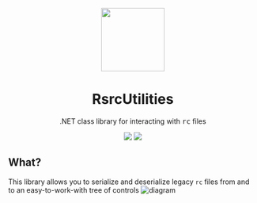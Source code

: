 <p align="center">
  <img width="128" align="center" src="https://user-images.githubusercontent.com/48759429/218546607-76bc4aaa-d27d-4d34-a532-22d0e7596794.png">
</p>

<h1 align="center">
  RsrcUtilities
</h1>
<p align="center">
  .NET class library for interacting with <tt>rc</tt> files
</p>
<p align="center">
    <img src="https://img.shields.io/badge/Serialization-Supported-green?style=for-the-badge"/>
    <img src="https://img.shields.io/badge/Deserialization-WIP-red?style=for-the-badge"/>
</p>

## What?
This library allows you to serialize and deserialize legacy `rc` files from and to an easy-to-work-with tree of controls
![diagram](https://user-images.githubusercontent.com/48759429/218828045-fd489ebb-5f90-4bbf-a035-e5eb4e4479be.svg)
